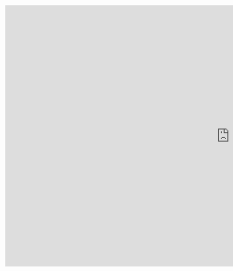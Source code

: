 <br>
<br>

<iframe src="https://docs.google.com/presentation/d/e/2PACX-1vS0wJU8LC0cPXD-tTF1VsTnaZv4g9gNxkDkoGASzT9QcpdK2fKnqrXPKYuHegzSGRWtway8GhX3sHWv/embed?start=false&loop=false&delayms=3000" frameborder="0" width="1440" height="839" allowfullscreen="true" mozallowfullscreen="true" webkitallowfullscreen="true"></iframe>
